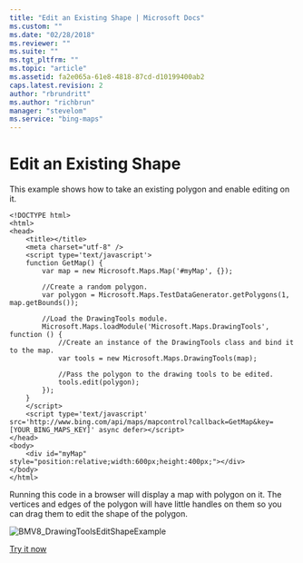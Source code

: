 ```yaml
---
title: "Edit an Existing Shape | Microsoft Docs"
ms.custom: ""
ms.date: "02/28/2018"
ms.reviewer: ""
ms.suite: ""
ms.tgt_pltfrm: ""
ms.topic: "article"
ms.assetid: fa2e065a-61e8-4818-87cd-d10199400ab2
caps.latest.revision: 2
author: "rbrundritt"
ms.author: "richbrun"
manager: "stevelom"
ms.service: "bing-maps"
---
```

# Edit an Existing Shape
This example shows how to take an existing polygon and enable editing on it.

```
<!DOCTYPE html>
<html>
<head>
    <title></title>
    <meta charset="utf-8" />
	<script type='text/javascript'>
    function GetMap() {
        var map = new Microsoft.Maps.Map('#myMap', {});

        //Create a random polygon.
        var polygon = Microsoft.Maps.TestDataGenerator.getPolygons(1, map.getBounds());

        //Load the DrawingTools module.
        Microsoft.Maps.loadModule('Microsoft.Maps.DrawingTools', function () {
            //Create an instance of the DrawingTools class and bind it to the map.
            var tools = new Microsoft.Maps.DrawingTools(map);

            //Pass the polygon to the drawing tools to be edited.
            tools.edit(polygon);
        });
    }
    </script>
    <script type='text/javascript' src='http://www.bing.com/api/maps/mapcontrol?callback=GetMap&key=[YOUR_BING_MAPS_KEY]' async defer></script>
</head>
<body>
    <div id="myMap" style="position:relative;width:600px;height:400px;"></div>
</body>
</html>
```

Running this code in a browser will display a map with polygon on it. The vertices and edges of the polygon will have little handles on them so you can drag them to edit the shape of the polygon.

![BMV8_DrawingToolsEditShapeExample](..//media/bmv8-drawingtoolseditshapeexample.png)

[Try it now](http://www.bing.com/api/maps/sdk/mapcontrol/isdk#dtEditPolygon+JS)